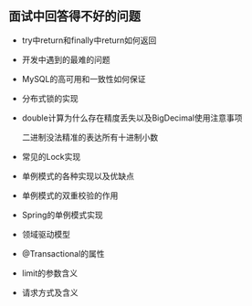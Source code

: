 ## 面试中回答得不好的问题

- try中return和finally中return如何返回

- 开发中遇到的最难的问题

- MySQL的高可用和一致性如何保证

- 分布式锁的实现

- double计算为什么存在精度丢失以及BigDecimal使用注意事项

  二进制没法精准的表达所有十进制小数

- 常见的Lock实现

- 单例模式的各种实现以及优缺点

- 单例模式的双重校验的作用

- Spring的单例模式实现

- 领域驱动模型

- @Transactional的属性

- limit的参数含义

- 请求方式及含义